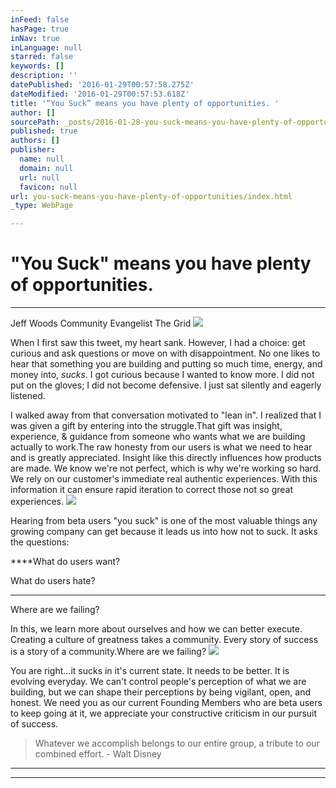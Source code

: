 ```yaml
---
inFeed: false
hasPage: true
inNav: true
inLanguage: null
starred: false
keywords: []
description: ''
datePublished: '2016-01-29T00:57:58.275Z'
dateModified: '2016-01-29T00:57:53.618Z'
title: '“You Suck” means you have plenty of opportunities. '
author: []
sourcePath: _posts/2016-01-28-you-suck-means-you-have-plenty-of-opportunities.md
published: true
authors: []
publisher:
  name: null
  domain: null
  url: null
  favicon: null
url: you-suck-means-you-have-plenty-of-opportunities/index.html
_type: WebPage

---
```

# "You Suck" means you have plenty of opportunities. 

****

Jeff Woods Community Evangelist The Grid
![](https://s3-us-west-2.amazonaws.com/the-grid-img/p/c44ad7366fb0ebcbd7fbd37b66b1f52d09d4c693.jpg)

When I first saw this tweet, my heart sank. However, I had a choice: get curious and ask questions or move on with disappointment. No one likes to hear that something you are building and putting so much time, energy, and money into, _sucks_. I got curious because I wanted to know more. I did not put on the gloves; I did not become defensive. I just sat silently and eagerly listened. 

I walked away from that conversation motivated to "lean in". I realized that I was given a gift by entering into the struggle.That gift was insight, experience, & guidance from someone who wants what we are building actually to work.The raw honesty from our users is what we need to hear and is greatly appreciated. Insight like this directly influences how products are made. We know we're not perfect, which is why we're working so hard. We rely on our customer's immediate real authentic experiences. With this information it can ensure rapid iteration to correct those not so great experiences.
![](https://the-grid-user-content.s3-us-west-2.amazonaws.com/41dd46bb-d0cc-4a90-8d0d-cc69fea6bd92.jpg)

Hearing from beta users "you suck" is one of the most valuable things any growing company can get because it leads us into how not to suck. It asks the questions:

****What do users want?

What do users hate?

****

Where are we failing?

In this, we learn more about ourselves and how we can better execute. Creating a culture of greatness takes a community. Every story of success is a story of a community.Where are we failing?
![](https://the-grid-user-content.s3-us-west-2.amazonaws.com/7ddb6a16-1805-4502-ae9f-8dc6249bce67.jpg)

You are right...it sucks in it's current state. It needs to be better. It is evolving everyday. We can't control people's perception of what we are building, but we can shape their perceptions by being vigilant, open, and honest. We need you as our current Founding Members who are beta users to keep going at it, we appreciate your constructive criticism in our pursuit of success.

> Whatever we accomplish belongs to our entire group, a tribute to our combined effort. - Walt Disney

****

****